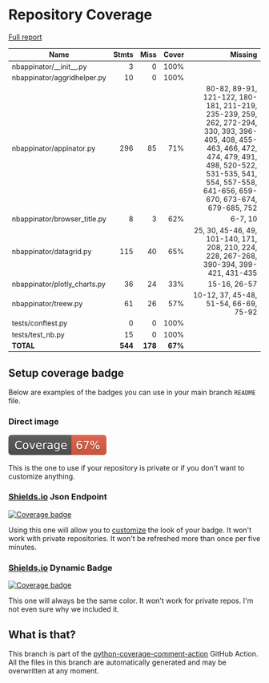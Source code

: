 # Repository Coverage

[Full report](https://htmlpreview.github.io/?https://github.com/iqmo-org/nbappinator/blob/python-coverage-comment-action-data/htmlcov/index.html)

| Name                          |    Stmts |     Miss |   Cover |   Missing |
|------------------------------ | -------: | -------: | ------: | --------: |
| nbappinator/\_\_init\_\_.py   |        3 |        0 |    100% |           |
| nbappinator/aggridhelper.py   |       10 |        0 |    100% |           |
| nbappinator/appinator.py      |      296 |       85 |     71% |80-82, 89-91, 121-122, 180-181, 211-219, 235-239, 259, 262, 272-294, 330, 393, 396-405, 408, 455-463, 466, 472, 474, 479, 491, 498, 520-522, 531-535, 541, 554, 557-558, 641-656, 659-670, 673-674, 679-685, 752 |
| nbappinator/browser\_title.py |        8 |        3 |     62% |   6-7, 10 |
| nbappinator/datagrid.py       |      115 |       40 |     65% |25, 30, 45-46, 49, 101-140, 171, 208, 210, 224, 228, 267-268, 390-394, 399-421, 431-435 |
| nbappinator/plotly\_charts.py |       36 |       24 |     33% |15-16, 26-57 |
| nbappinator/treew.py          |       61 |       26 |     57% |10-12, 37, 45-48, 51-54, 66-69, 75-92 |
| tests/conftest.py             |        0 |        0 |    100% |           |
| tests/test\_nb.py             |       15 |        0 |    100% |           |
|                     **TOTAL** |  **544** |  **178** | **67%** |           |


## Setup coverage badge

Below are examples of the badges you can use in your main branch `README` file.

### Direct image

[![Coverage badge](https://raw.githubusercontent.com/iqmo-org/nbappinator/python-coverage-comment-action-data/badge.svg)](https://htmlpreview.github.io/?https://github.com/iqmo-org/nbappinator/blob/python-coverage-comment-action-data/htmlcov/index.html)

This is the one to use if your repository is private or if you don't want to customize anything.

### [Shields.io](https://shields.io) Json Endpoint

[![Coverage badge](https://img.shields.io/endpoint?url=https://raw.githubusercontent.com/iqmo-org/nbappinator/python-coverage-comment-action-data/endpoint.json)](https://htmlpreview.github.io/?https://github.com/iqmo-org/nbappinator/blob/python-coverage-comment-action-data/htmlcov/index.html)

Using this one will allow you to [customize](https://shields.io/endpoint) the look of your badge.
It won't work with private repositories. It won't be refreshed more than once per five minutes.

### [Shields.io](https://shields.io) Dynamic Badge

[![Coverage badge](https://img.shields.io/badge/dynamic/json?color=brightgreen&label=coverage&query=%24.message&url=https%3A%2F%2Fraw.githubusercontent.com%2Fiqmo-org%2Fnbappinator%2Fpython-coverage-comment-action-data%2Fendpoint.json)](https://htmlpreview.github.io/?https://github.com/iqmo-org/nbappinator/blob/python-coverage-comment-action-data/htmlcov/index.html)

This one will always be the same color. It won't work for private repos. I'm not even sure why we included it.

## What is that?

This branch is part of the
[python-coverage-comment-action](https://github.com/marketplace/actions/python-coverage-comment)
GitHub Action. All the files in this branch are automatically generated and may be
overwritten at any moment.